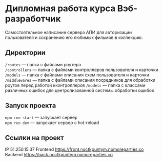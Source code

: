 

# Дипломная работа курса Вэб-разработчик
Самостоятельное написание сервера АПИ для авторизации пользователя и сохранению его любимых фильмов в коллекцию.

## Директории

`/routes` — папка с файлами роутера  
`/controllers` — папка с файлами контроллеров пользователя и карточки   
`/models` — папка с файлами описания схем пользователя и карточки
`/middlewares` — папка с файлами описания посредников для обработки роутов перед работой кконтроллеров
`/models` — папка с классами различных ошибок для центролизованной системы обработки ошибок
  

## Запуск проекта

`npm run start` — запускает сервер   
`npm run dev` — запускает сервер с hot-reload


## Ссылки на проект

IP 51.250.15.37
Frontend https://front.noctkpuntym.nomoreparties.co
Backend https://back.noctkpuntym.nomoreparties.co
